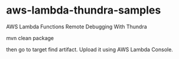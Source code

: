 # aws-lambda-thundra-samples
AWS Lambda Functions Remote Debugging With Thundra

mvn clean package

then go to target find artifact. Upload it using AWS Lambda Console.
